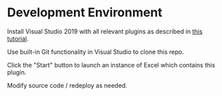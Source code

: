 # Development Environment

Install Visual Studio 2019 with all relevant plugins as described in [this tutorial](https://docs.microsoft.com/en-us/office/dev/add-ins/quickstarts/excel-quickstart-jquery?tabs=visualstudio).

Use built-in Git functionality in Visual Studio to clone this repo.

Click the "Start" button to launch an instance of Excel which contains this plugin.

Modify source code / redeploy as needed.